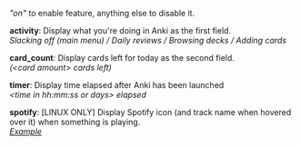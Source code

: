 *"on"* to enable feature, anything else to disable it.

**activity**: Display what you're doing in Anki as the first field.<br/>
*Slacking off (main menu) / Daily reviews / Browsing decks / Adding cards*

**card_count**: Display cards left for today as the second field.<br/>
*(<card amount\> cards left)*

**timer**: Display time elapsed after Anki has been launched<br/>
*<time in hh:mm:ss or days\> elapsed*

**spotify**: [LINUX ONLY] Display Spotify icon (and track name when hovered over it) when something is playing.<br/>
*[Example](https://i.imgur.com/IJba0Tj.png)*